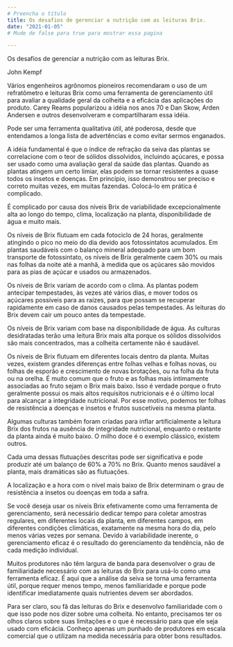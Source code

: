 ```yaml
---
# Preencha o título
title: Os desafios de gerenciar a nutrição com as leituras Brix.
date: "2021-01-05"
# Mude de false para true para mostrar essa pagina

---
```

Os desafios de gerenciar a nutrição com as leituras Brix. 

John Kempf

Vários engenheiros agrônomos pioneiros recomendaram o uso de um refratômetro e leituras Brix como uma ferramenta de gerenciamento útil para avaliar a qualidade geral da colheita e a eficácia das aplicações do produto. Carey Reams popularizou a idéia nos anos 70 e Dan Skow, Arden Andersen e outros desenvolveram e compartilharam essa idéia. 

Pode ser uma ferramenta qualitativa útil, até poderosa, desde que entendamos a longa lista de advertências e como evitar sermos enganados. 

A idéia fundamental é que o índice de refração da seiva das plantas se correlacione com o teor de sólidos dissolvidos, incluindo açúcares, e possa ser usado como uma avaliação geral da saúde das plantas. Quando as plantas atingem um certo limiar, elas podem se tornar resistentes a quase todos os insetos e doenças. Em princípio, isso demonstrou ser preciso e correto muitas vezes, em muitas fazendas. Colocá-lo em prática é complicado. 

É complicado por causa dos níveis Brix de variabilidade excepcionalmente alta ao longo do tempo, clima, localização na planta, disponibilidade de água e muito mais. 

Os níveis de Brix flutuam em cada fotociclo de 24 horas, geralmente atingindo o pico no meio do dia devido aos fotossintatos acumulados. Em plantas saudáveis ​​com o balanço mineral adequado para um bom transporte de fotossintato, os níveis de Brix geralmente caem 30% ou mais nas folhas da noite até a manhã, à medida que os açúcares são movidos para as pias de açúcar e usados ​​ou armazenados.

Os níveis de Brix variam de acordo com o clima. As plantas podem antecipar tempestades, às vezes até vários dias, e mover todos os açúcares possíveis para as raízes, para que possam se recuperar rapidamente em caso de danos causados ​​pelas tempestades. As leituras do Brix devem cair um pouco antes da tempestade. 

Os níveis de Brix variam com base na disponibilidade de água. As culturas desidratadas terão uma leitura Brix mais alta porque os sólidos dissolvidos são mais concentrados, mas a colheita certamente não é saudável. 

Os níveis de Brix flutuam em diferentes locais dentro da planta. Muitas vezes, existem grandes diferenças entre folhas velhas e folhas novas, ou folhas de esporão e crescimento de novas brotações, ou na folha da fruta ou na orelha. É muito comum que o fruto e as folhas mais intimamente associadas ao fruto sejam o Brix mais baixo. Isso é verdade porque o fruto geralmente possui os mais altos requisitos nutricionais e é o último local para alcançar a integridade nutricional. Por esse motivo, podemos ter folhas de resistência a doenças e insetos e frutos suscetíveis na mesma planta. 

Algumas culturas também foram criadas para inflar artificialmente a leitura Brix dos frutos na ausência de integridade nutricional, enquanto o restante da planta ainda é muito baixo. O milho doce é o exemplo clássico, existem outros.

Cada uma dessas flutuações descritas pode ser significativa e pode produzir até um balanço de 60% a 70% no Brix. Quanto menos saudável a planta, mais dramáticas são as flutuações.

A localização e a hora com o nível mais baixo de Brix determinam o grau de resistência a insetos ou doenças em toda a safra. 

Se você deseja usar os níveis Brix efetivamente como uma ferramenta de gerenciamento, será necessário dedicar tempo para coletar amostras regulares, em diferentes locais da planta, em diferentes campos, em diferentes condições climáticas, exatamente na mesma hora do dia, pelo menos várias vezes por semana. Devido à variabilidade inerente, o gerenciamento eficaz é o resultado do gerenciamento da tendência, não de cada medição individual. 

Muitos produtores não têm largura de banda para desenvolver o grau de familiaridade necessário com as leituras do Brix para usá-lo como uma ferramenta eficaz. É aqui que a análise da seiva se torna uma ferramenta útil, porque requer menos tempo, menos familiaridade e porque pode identificar imediatamente quais nutrientes devem ser abordados.

Para ser claro, sou fã das leituras do Brix e desenvolvo familiaridade com o que isso pode nos dizer sobre uma colheita. No entanto, precisamos ter os olhos claros sobre suas limitações e o que é necessário para que ele seja usado com eficácia. Conheço apenas um punhado de produtores em escala comercial que o utilizam na medida necessária para obter bons resultados.


